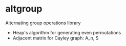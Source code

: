 # altgroup
Alternating group operations library

* Heap's algorithm for generating even permutations
* Adjacent matrix for Cayley graph: A_n, S
